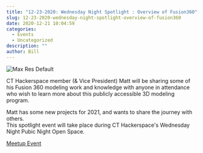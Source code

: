 ```yaml
---
title: "12-23-2020: Wednesday Night Spotlight : Overview of Fusion360"
slug: 12-23-2020-wednesday-night-spotlight-overview-of-fusion360
date: 2020-12-21 10:04:59
categories:
  - Events
  - Uncategorized
description: ""
author: Bill
---
```



![Max Res Default](/uploads/2020/12/maxresdefault-1024x576.jpg)

CT Hackerspace member (& Vice President) Matt will be sharing some of his Fusion 360 modeling work and knowledge with anyone in attendance who wish to learn more about this publicly accessible 3D modeling program.

Matt has some new projects for 2021, and wants to share the journey with others.  
This spotlight event will take place during CT Hackerspace's Wednesday Night Pubic Night Open Space.

[Meetup Event](https://www.meetup.com/CT-Hackerspace/events/275298006)
